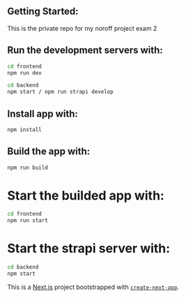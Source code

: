 ## Getting Started:

This is the private repo for my noroff project exam 2

## Run the development servers with:

```bash
cd frontend
npm run dev
```

```bash
cd backend
npm start / npm run strapi develop
```

## Install app with:

```bash
npm install
```

## Build the app with:

```bash
npm run build
```

# Start the builded app with:

```bash
cd frontend
npm run start
```

# Start the strapi server with:

```bash
cd backend
npm start
```

This is a [Next.js](https://nextjs.org/) project bootstrapped with [`create-next-app`](https://github.com/vercel/next.js/tree/canary/packages/create-next-app).
